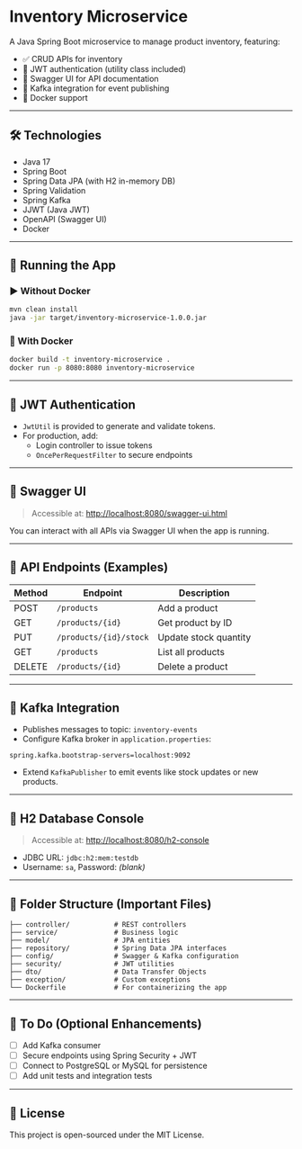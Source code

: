 # Inventory Microservice

A Java Spring Boot microservice to manage product inventory, featuring:

- ✅ CRUD APIs for inventory
- 🔐 JWT authentication (utility class included)
- 📘 Swagger UI for API documentation
- 📢 Kafka integration for event publishing
- 🐳 Docker support

---

## 🛠 Technologies

- Java 17
- Spring Boot
- Spring Data JPA (with H2 in-memory DB)
- Spring Validation
- Spring Kafka
- JJWT (Java JWT)
- OpenAPI (Swagger UI)
- Docker

---

## 🚀 Running the App

### ▶️ Without Docker

```bash
mvn clean install
java -jar target/inventory-microservice-1.0.0.jar
```

### 🐳 With Docker

```bash
docker build -t inventory-microservice .
docker run -p 8080:8080 inventory-microservice
```

---

## 🔐 JWT Authentication

- `JwtUtil` is provided to generate and validate tokens.
- For production, add:
  - Login controller to issue tokens
  - `OncePerRequestFilter` to secure endpoints

---

## 📘 Swagger UI

> Accessible at: [http://localhost:8080/swagger-ui.html](http://localhost:8080/swagger-ui.html)

You can interact with all APIs via Swagger UI when the app is running.

---

## 🧪 API Endpoints (Examples)

| Method | Endpoint              | Description              |
|--------|-----------------------|--------------------------|
| POST   | `/products`           | Add a product            |
| GET    | `/products/{id}`      | Get product by ID        |
| PUT    | `/products/{id}/stock`| Update stock quantity    |
| GET    | `/products`           | List all products        |
| DELETE | `/products/{id}`      | Delete a product         |

---

## 📢 Kafka Integration

- Publishes messages to topic: `inventory-events`
- Configure Kafka broker in `application.properties`:
```properties
spring.kafka.bootstrap-servers=localhost:9092
```
- Extend `KafkaPublisher` to emit events like stock updates or new products.

---

## 🧪 H2 Database Console

> Accessible at: [http://localhost:8080/h2-console](http://localhost:8080/h2-console)

- JDBC URL: `jdbc:h2:mem:testdb`
- Username: `sa`, Password: _(blank)_

---

## 📂 Folder Structure (Important Files)

```
├── controller/           # REST controllers
├── service/              # Business logic
├── model/                # JPA entities
├── repository/           # Spring Data JPA interfaces
├── config/               # Swagger & Kafka configuration
├── security/             # JWT utilities
├── dto/                  # Data Transfer Objects
├── exception/            # Custom exceptions
└── Dockerfile            # For containerizing the app
```

---

## 🔧 To Do (Optional Enhancements)

- [ ] Add Kafka consumer
- [ ] Secure endpoints using Spring Security + JWT
- [ ] Connect to PostgreSQL or MySQL for persistence
- [ ] Add unit tests and integration tests

---

## 📜 License

This project is open-sourced under the MIT License.